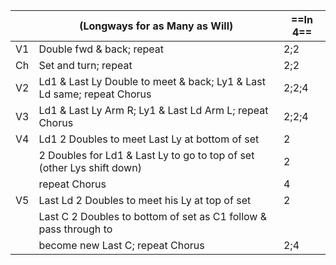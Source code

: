 ||(Longways for as Many as Will) |==In 4==|
|-----|----|-----|
|V1| Double fwd & back; repeat |2;2|
|Ch| Set and turn; repeat |2;2|
|V2| Ld1 & Last Ly Double to meet & back; Ly1 & Last Ld same; repeat Chorus |2;2;4|
|V3| Ld1 & Last Ly Arm R; Ly1 & Last Ld Arm L; repeat Chorus |2;2;4|
|V4| Ld1 2 Doubles to meet Last Ly at bottom of set |2|
||2 Doubles for Ld1 & Last Ly to go to top of set (other Lys shift down) |2|
||repeat Chorus |4|
|V5| Last Ld 2 Doubles to meet his Ly at top of set |2|
||Last C 2 Doubles to bottom of set as C1 follow & pass through to ||
||become new Last C; repeat Chorus |2;4|
